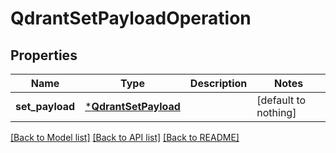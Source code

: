 # QdrantSetPayloadOperation


## Properties
Name | Type | Description | Notes
------------ | ------------- | ------------- | -------------
**set_payload** | [***QdrantSetPayload**](QdrantSetPayload.md) |  | [default to nothing]


[[Back to Model list]](../README.md#models) [[Back to API list]](../README.md#api-endpoints) [[Back to README]](../README.md)



